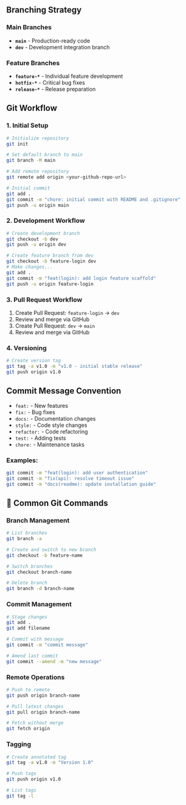 
##  Branching Strategy

### Main Branches
- **`main`** - Production-ready code
- **`dev`** - Development integration branch

### Feature Branches
- **`feature-*`** - Individual feature development
- **`hotfix-*`** - Critical bug fixes
- **`release-*`** - Release preparation

##  Git Workflow

### 1. Initial Setup
```bash
# Initialize repository
git init

# Set default branch to main
git branch -M main

# Add remote repository
git remote add origin <your-github-repo-url>

# Initial commit
git add .
git commit -m "chore: initial commit with README and .gitignore"
git push -u origin main
```

### 2. Development Workflow
```bash
# Create development branch
git checkout -b dev
git push -u origin dev

# Create feature branch from dev
git checkout -b feature-login dev
# Make changes...
git add .
git commit -m "feat(login): add login feature scaffold"
git push -u origin feature-login
```

### 3. Pull Request Workflow
1. Create Pull Request: `feature-login` → `dev`
2. Review and merge via GitHub
3. Create Pull Request: `dev` → `main`
4. Review and merge via GitHub

### 4. Versioning
```bash
# Create version tag
git tag -a v1.0 -m "v1.0 - initial stable release"
git push origin v1.0
```

##  Commit Message Convention


- `feat:` - New features
- `fix:` - Bug fixes
- `docs:` - Documentation changes
- `style:` - Code style changes
- `refactor:` - Code refactoring
- `test:` - Adding tests
- `chore:` - Maintenance tasks

### Examples:
```bash
git commit -m "feat(login): add user authentication"
git commit -m "fix(api): resolve timeout issue"
git commit -m "docs(readme): update installation guide"
```

## 🔧 Common Git Commands

### Branch Management
```bash
# List branches
git branch -a

# Create and switch to new branch
git checkout -b feature-name

# Switch branches
git checkout branch-name

# Delete branch
git branch -d branch-name
```

### Commit Management
```bash
# Stage changes
git add .
git add filename

# Commit with message
git commit -m "commit message"

# Amend last commit
git commit --amend -m "new message"
```

### Remote Operations
```bash
# Push to remote
git push origin branch-name

# Pull latest changes
git pull origin branch-name

# Fetch without merge
git fetch origin
```

### Tagging
```bash
# Create annotated tag
git tag -a v1.0 -m "Version 1.0"

# Push tags
git push origin v1.0

# List tags
git tag -l
